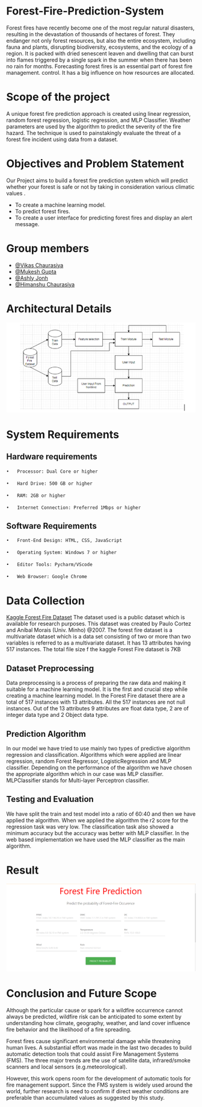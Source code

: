 # Forest-Fire-Prediction-System
Forest  fires  have  recently  become  one  of  the  most  regular  natural  disasters,  resulting  in  the  devastation  of  thousands  of  hectares  of  forest.  They  endanger  not  only  forest  resources,  but  also  the  entire  ecosystem,  including  fauna  and  plants,  disrupting  biodiversity,  ecosystems,  and  the  ecology  of  a  region.  It  is  packed  with  dried  senescent  leaven  and  dwelling  that  can  burst  into  flames  triggered  by  a  single  spark  in  the  summer  when  there  has  been  no  rain  for  months. Forecasting forest fires is an essential part of forest fire management.  control. It has a big influence on how resources are allocated. 

# Scope of the project
A  unique  forest  fire  prediction  approach  is  created  using  linear  regression,  random  forest  regression,  logistic  regression,  and  MLP  Classifier.  Weather  parameters are used by the algorithm to predict the severity of the fire hazard.  The  technique  is  used  to  painstakingly  evaluate  the  threat  of  a  forest  fire  incident using data from a dataset.

# Objectives and Problem Statement
Our  Project  aims  to  build  a  forest  fire  prediction  system  which  will  predict  whether  your  forest  is  safe  or  not  by  taking  in  consideration  various  climatic  values .
- To create a machine learning model.
- To predict forest fires.
- To create a user interface for predicting forest fires and display an alert message.

# Group members 
 - [@Vikas Chaurasiya](https://github.com/vikas-348)
 - [@Mukesh Gupta](https://github.com/mukesh2001)
 - [@Ashly Jonh](https://github.com/ADJ46)
 - [@Himanshu Chaurasiya](https://github.com/Himanshuchaurasiya1234)

# Architectural Details 
![Architectural Details](Images/Architectural.PNG)

# System Requirements 
## Hardware requirements 
```
•	Processor: Dual Core or higher

•	Hard Drive: 500 GB or higher

•	RAM: 2GB or higher

•	Internet Connection: Preferred 1Mbps or higher
```
## Software Requirements 
```
•	Front-End Design: HTML, CSS, JavaScript

•	Operating System: Windows 7 or higher

•	Editor Tools: Pycharm/VScode 

•	Web Browser: Google Chrome 
```
# Data Collection 
[Kaggle Forest Fire Dataset](https://www.kaggle.com/datasets/elikplim/forest-fires-data-set)
The  dataset  used  is  a  public  dataset  which  is  available  for  research  purposes.  This  dataset  was  created  by  Paulo  Cortez  and  Aníbal  Morais  (Univ.  Minho)  @2007.  The  forest  fire  dataset  is  a  multivariate  dataset  which  is  a  data  set  consisting  of  two  or  more  than  two  variables  is  referred  to  as  a  multivariate  dataset.  It  has  13  attributes  having  517  instances.  The  total  file  size  f  the  kaggle  Forest Fire dataset is 7KB

## Dataset Preprocessing
Data  preprocessing  is  a  process  of  preparing  the  raw  data  and  making  it  suitable  for  a  machine  learning  model.  It  is  the  first  and  crucial  step  while  creating  a  machine  learning  model.  In  the  Forest  Fire  dataset  there  are  a  total  of  517  instances  with  13  attributes.  All  the  517  instances  are  not  null  instances.  Out  of  the  13  attributes  9  attributes  are  float  data  type,  2  are  of  integer  data  type  and  2  Object data type.

## Prediction Algorithm
In  our  model  we  have  tried  to  use  mainly  two  types  of  predictive  algorithm  regression  and  classification.  Algorithms  which  were  applied  are  linear  regression,  random  Forest  Regressor,  LogisticRegression  and  MLP  classifier.  Depending  on  the  performance  of  the  algorithm  we  have  chosen  the  appropriate  algorithm  which  in  our  case  was  MLP  classifier.  MLPClassifier  stands  for  Multi-layer Perceptron classifier.
 
## Testing and Evaluation
We  have  split  the  train  and  test  model  into  a  ratio  of  60:40  and  then  we  have  applied  the  algorithm.  When  we  applied  the  algorithm  the  r2  score  for  the  regression  task  was  very  low.  The  classification  task  also  showed  a  minimum  accuracy  but  the  accuracy  was  better  with  MLP  classifier.  In  the  web  based  implementation we have used the MLP classifier as the main algorithm. 

# Result 
![Architectural Details](Images/Result.PNG)

# Conclusion and Future Scope

Although  the  particular  cause  or  spark  for  a  wildfire  occurrence  cannot  always  be  predicted,  wildfire  risk  can  be  anticipated  to  some  extent  by  understanding  how  climate,  geography,  weather,  and  land  cover  influence  fire  behavior  and  the  likelihood of a fire spreading.

Forest  fires  cause  significant  environmental  damage  while  threatening  human  lives.  A  substantial  effort  was  made  in  the  last  two  decades  to  build  automatic  detection  tools  that  could  assist  Fire  Management  Systems  (FMS).  The  three  major  trends  are  the  use  of  satellite  data,  infrared/smoke  scanners  and  local  sensors (e.g.meteorological).

However,  this  work  opens  room  for  the  development  of  automatic  tools  for  fire  management  support.  Since  the  FMS  system  is  widely  used  around  the  world,  further  research  is  need  to  confirm  if  direct  weather  conditions  are  preferable  than accumulated values  as suggested by this study. 


